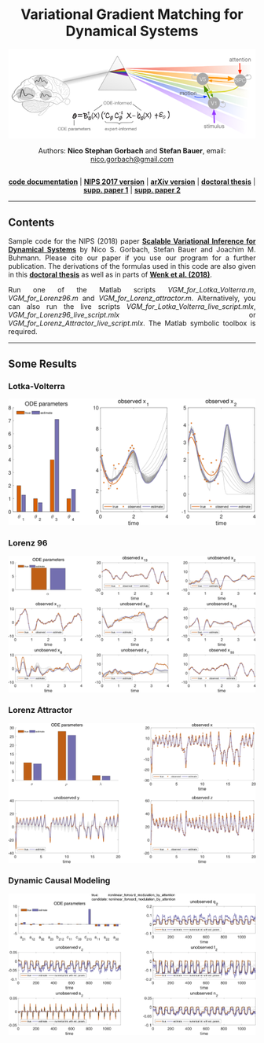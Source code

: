 <div align="center">

# Variational Gradient Matching for Dynamical Systems

![Alt text](docs/logo.png)

Authors: **Nico Stephan Gorbach** and **Stefan Bauer**, email: nico.gorbach@gmail.com
</h2>

</p>

<h2 align="center"></h2>
<p align="center">
  <a href="https://ngorbach.github.io/Variational_Gradient_Matching_for_Dynamical_Systems/#17"><b>code documentation</b></a> |
  <a href="https://papers.nips.cc/paper/7066-scalable-variational-inference-for-dynamical-systems.pdf"><b>NIPS 2017 version</b></a> |
  <a href="https://arxiv.org/abs/1705.07079"><b>arXiv version</b></a> |
  <a href="https://www.research-collection.ethz.ch/handle/20.500.11850/261734"><b>doctoral thesis</b></a> |
<a href="https://papers.nips.cc/paper/7274-efficient-and-flexible-inference-for-stochastic-systems.pdf"><b>supp. paper 1</b></a> |
<a href="https://arxiv.org/pdf/1804.04378.pdf"><b>supp. paper 2</b></a> 
 </p>

<hr>
<div align="left">

## Contents


<div align="justify">

Sample code for the NIPS (2018) paper <a href="https://papers.nips.cc/paper/7066-scalable-variational-inference-for-dynamical-systems.pdf"><b>Scalable Variational Inference for Dynamical Systems</b></a> by Nico S. Gorbach, Stefan Bauer and Joachim M. Buhmann. Please cite our paper if you use our program for a further publication. The derivations of the formulas used in this code are also given in this <a href="https://www.research-collection.ethz.ch/handle/20.500.11850/261734"><b>doctoral thesis</b></a> as well as in parts of <a href="https://arxiv.org/pdf/1804.04378.pdf"><b>Wenk et al. (2018)</b></a>.

Run one of the Matlab scripts *VGM_for_Lotka_Volterra.m*, *VGM_for_Lorenz96.m* and *VGM_for_Lorenz_attractor.m*. Alternatively, you can also run the live scripts *VGM_for_Lotka_Volterra_live_script.mlx*, *VGM_for_Lorenz96_live_script.mlx* or *VGM_for_Lorenz_Attractor_live_script.mlx*. The Matlab symbolic toolbox is required.
</p>
<hr>


<div align="left">

## Some Results


### Lotka-Volterra

![Alt text](docs/sample_results/VGM_for_Lotka_Volterra.png)


### Lorenz 96

![Alt text](docs/sample_results/VGM_for_Lorenz96.png)


### Lorenz Attractor

![Alt text](docs/sample_results/VGM_for_Lorenz_Attractor.png)

### Dynamic Causal Modeling

![Alt text](docs/sample_results/VGM_for_dynamic_causal_modeling.png)
